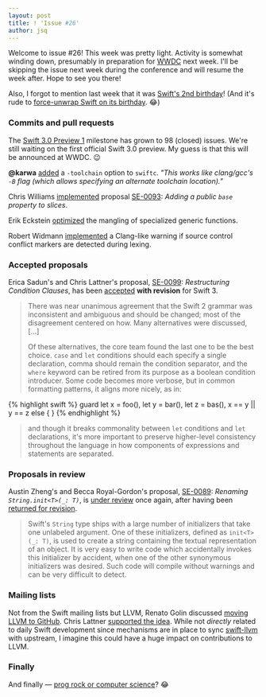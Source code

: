 ```yaml
---
layout: post
title: ! 'Issue #26'
author: jsq
---
```


Welcome to issue #26! This week was pretty light. Activity is somewhat winding down, presumably in preparation for [WWDC](https://developer.apple.com/wwdc/) next week. I'll be skipping the issue next week during the conference and will resume the week after. Hope to see you there!

Also, I forgot to mention last week that it was [Swift's 2nd birthday](https://twitter.com/ayanonagon/status/738379261107523584)! (And it's rude to [force-unwrap Swift on its birthday](https://twitter.com/jckarter/status/738518275194159107). 😂)

<!--excerpt-->

### Commits and pull requests

The [Swift 3.0 Preview 1](https://github.com/apple/swift/milestones/Swift%203.0%20Preview%201) milestone has grown to 98 (closed) issues. We're still waiting on the first official Swift 3.0 preview. My guess is that this will be announced at WWDC. 😉

**@karwa** [added](https://github.com/apple/swift/pull/2912) a `-toolchain` option to `swiftc`. *"This works like clang/gcc's `-B` flag (which allows specifying an alternate toolchain location)."*

Chris Williams [implemented](https://github.com/apple/swift/pull/2929) proposal [SE-0093](https://github.com/apple/swift-evolution/blob/master/proposals/0093-slice-base.md): *Adding a public `base` property to slices*.

Erik Eckstein [optimized](https://github.com/apple/swift/pull/2845) the mangling of specialized generic functions.

Robert Widmann [implemented](https://github.com/apple/swift/pull/2924) a Clang-like warning if source control conflict markers are detected during lexing.

### Accepted proposals

Erica Sadun's and Chris Lattner's proposal, [SE-0099](https://github.com/apple/swift-evolution/blob/master/proposals/0099-conditionclauses.md): *Restructuring Condition Clauses*, has been [accepted](https://lists.swift.org/pipermail/swift-evolution-announce/2016-June/000184.html) **with revision** for Swift 3.

> There was near unanimous agreement that the Swift 2 grammar was inconsistent and ambiguous and should be changed; most of the disagreement centered on how. Many alternatives were discussed, [...]
>
> Of these alternatives, the core team found the last one to be the best choice. `case` and `let` conditions should each specify a single declaration, comma should remain the condition separator, and the `where` keyword can be retired from its purpose as a boolean condition introducer. Some code becomes more verbose, but in common formatting patterns, it aligns more nicely, as in:
>
{% highlight swift %}
   guard
     let x = foo(),
     let y = bar(),
     let z = bas(),
     x == y || y == z else {
   }
{% endhighlight %}
>
> and though it breaks commonality between `let` conditions and `let` declarations, it's more important to preserve higher-level consistency throughout the language in how components of expressions and statements are separated.

### Proposals in review

Austin Zheng's and Becca Royal-Gordon's proposal, [SE-0089](https://github.com/apple/swift-evolution/blob/master/proposals/0089-rename-string-reflection-init.md): *Renaming `String.init<T>(_: T)`*, is [under review](https://lists.swift.org/pipermail/swift-evolution-announce/2016-June/000183.html) once again, after having been [returned for revision](https://lists.swift.org/pipermail/swift-evolution/Week-of-Mon-20160523/019018.html).

> Swift's `String` type ships with a large number of initializers that take one unlabeled argument. One of these initializers, defined as `init<T>(_: T)`, is used to create a string containing the textual representation of an object. It is very easy to write code which accidentally invokes this initializer by accident, when one of the other synonymous initializers was desired. Such code will compile without warnings and can be very difficult to detect.

### Mailing lists

Not from the Swift mailing lists but LLVM, Renato Golin discussed [moving LLVM to GitHub](http://lists.llvm.org/pipermail/llvm-dev/2016-May/100310.html). Chris Lattner [supported the idea](http://lists.llvm.org/pipermail/llvm-dev/2016-May/100314.html). While not *directly* related to daily Swift development since mechanisms are in place to sync [swift-llvm](https://github.com/apple/swift-llvm) with upstream, I imagine this could have a huge impact on contributions to LLVM.

### Finally

And finally &mdash; [prog rock or computer science](https://twitter.com/jckarter/status/739936344344920064)? 😂

